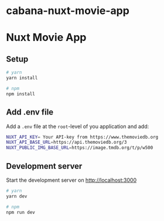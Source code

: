 # cabana-nuxt-movie-app

# Nuxt Movie App

## Setup


```bash
# yarn
yarn install

# npm
npm install

```

## Add .env file

Add a `.env` file at the `root`-level of you application and add:

```bash
NUXT_API_KEY= Your API-key from https://www.themoviedb.org
NUXT_API_BASE_URL=https://api.themoviedb.org/3
NUXT_PUBLIC_IMG_BASE_URL=https://image.tmdb.org/t/p/w500

```

## Development server

Start the development server on [http://localhost:3000](http://localhost:3000)

```bash
# yarn
yarn dev

# npm 
npm run dev

```

